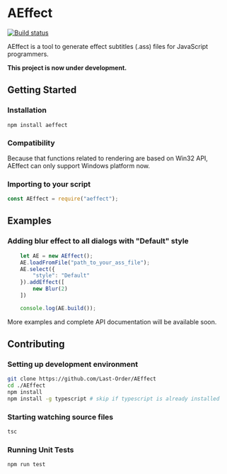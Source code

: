# AEffect
[![Build status](https://ci.appveyor.com/api/projects/status/yu0wdn5kge5fh4yy?svg=true)](https://ci.appveyor.com/project/Last-Order/aeffect)

AEffect is a tool to generate effect subtitles (.ass) files for JavaScript programmers.

**This project is now under development.**

## Getting Started

### Installation
```
npm install aeffect
```

### Compatibility

Because that functions related to rendering are based on Win32 API, AEffect can only support Windows platform now.


### Importing to your script

```JavaScript
const AEffect = require("aeffect");
```

## Examples

### Adding blur effect to all dialogs with "Default" style

```JavaScript
    let AE = new AEffect();
    AE.loadFromFile("path_to_your_ass_file");
    AE.select({
        "style": "Default"
    }).addEffect([
        new Blur(2)
    ])

    console.log(AE.build());

```

More examples and complete API documentation will be available soon.

## Contributing

### Setting up development environment
```bash
git clone https://github.com/Last-Order/AEffect
cd ./AEffect
npm install
npm install -g typescript # skip if typescript is already installed
```

### Starting watching source files
```bash
tsc
```

### Running Unit Tests
```bash
npm run test
```
